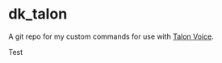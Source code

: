 # dk_talon
A git repo for my custom commands for use with [Talon Voice](https://talonvoice.com/).

Test